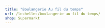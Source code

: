 ```yaml
---
title: "Boulangerie Au fil du temps"
url: /lechelles/boulangerie-au-fil-du-temps/
shop: Supermarkt
---
```


